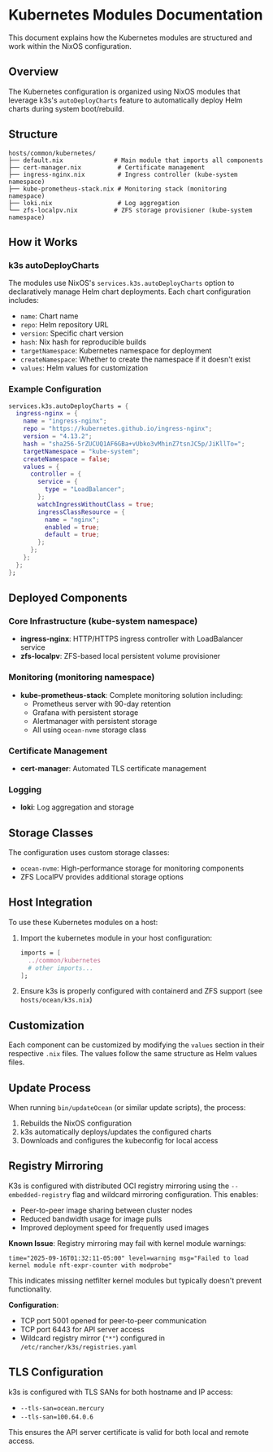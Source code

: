 # Kubernetes Modules Documentation

This document explains how the Kubernetes modules are structured and work within the NixOS configuration.

## Overview

The Kubernetes configuration is organized using NixOS modules that leverage k3s's `autoDeployCharts` feature to automatically deploy Helm charts during system boot/rebuild.

## Structure

```
hosts/common/kubernetes/
├── default.nix              # Main module that imports all components
├── cert-manager.nix          # Certificate management
├── ingress-nginx.nix         # Ingress controller (kube-system namespace)
├── kube-prometheus-stack.nix # Monitoring stack (monitoring namespace)
├── loki.nix                  # Log aggregation
└── zfs-localpv.nix          # ZFS storage provisioner (kube-system namespace)
```

## How it Works

### k3s autoDeployCharts

The modules use NixOS's `services.k3s.autoDeployCharts` option to declaratively manage Helm chart deployments. Each chart configuration includes:

- `name`: Chart name
- `repo`: Helm repository URL
- `version`: Specific chart version
- `hash`: Nix hash for reproducible builds
- `targetNamespace`: Kubernetes namespace for deployment
- `createNamespace`: Whether to create the namespace if it doesn't exist
- `values`: Helm values for customization

### Example Configuration

```nix
services.k3s.autoDeployCharts = {
  ingress-nginx = {
    name = "ingress-nginx";
    repo = "https://kubernetes.github.io/ingress-nginx";
    version = "4.13.2";
    hash = "sha256-5rZUCUQ1AF6GBa+vUbko3vMhinZ7tsnJC5p/JiKllTo=";
    targetNamespace = "kube-system";
    createNamespace = false;
    values = {
      controller = {
        service = {
          type = "LoadBalancer";
        };
        watchIngressWithoutClass = true;
        ingressClassResource = {
          name = "nginx";
          enabled = true;
          default = true;
        };
      };
    };
  };
};
```

## Deployed Components

### Core Infrastructure (kube-system namespace)
- **ingress-nginx**: HTTP/HTTPS ingress controller with LoadBalancer service
- **zfs-localpv**: ZFS-based local persistent volume provisioner

### Monitoring (monitoring namespace)
- **kube-prometheus-stack**: Complete monitoring solution including:
  - Prometheus server with 90-day retention
  - Grafana with persistent storage
  - Alertmanager with persistent storage
  - All using `ocean-nvme` storage class

### Certificate Management
- **cert-manager**: Automated TLS certificate management

### Logging
- **loki**: Log aggregation and storage

## Storage Classes

The configuration uses custom storage classes:
- `ocean-nvme`: High-performance storage for monitoring components
- ZFS LocalPV provides additional storage options

## Host Integration

To use these Kubernetes modules on a host:

1. Import the kubernetes module in your host configuration:
   ```nix
   imports = [
     ../common/kubernetes
     # other imports...
   ];
   ```

2. Ensure k3s is properly configured with containerd and ZFS support (see `hosts/ocean/k3s.nix`)

## Customization

Each component can be customized by modifying the `values` section in their respective `.nix` files. The values follow the same structure as Helm values files.

## Update Process

When running `bin/updateOcean` (or similar update scripts), the process:

1. Rebuilds the NixOS configuration
2. k3s automatically deploys/updates the configured charts
3. Downloads and configures the kubeconfig for local access

## Registry Mirroring

K3s is configured with distributed OCI registry mirroring using the `--embedded-registry` flag and wildcard mirroring configuration. This enables:

- Peer-to-peer image sharing between cluster nodes
- Reduced bandwidth usage for image pulls
- Improved deployment speed for frequently used images

**Known Issue**: Registry mirroring may fail with kernel module warnings:
```
time="2025-09-16T01:32:11-05:00" level=warning msg="Failed to load kernel module nft-expr-counter with modprobe"
```
This indicates missing netfilter kernel modules but typically doesn't prevent functionality.

**Configuration**: 
- TCP port 5001 opened for peer-to-peer communication
- TCP port 6443 for API server access
- Wildcard registry mirror (`"*"`) configured in `/etc/rancher/k3s/registries.yaml`

## TLS Configuration

k3s is configured with TLS SANs for both hostname and IP access:
- `--tls-san=ocean.mercury`
- `--tls-san=100.64.0.6`

This ensures the API server certificate is valid for both local and remote access.